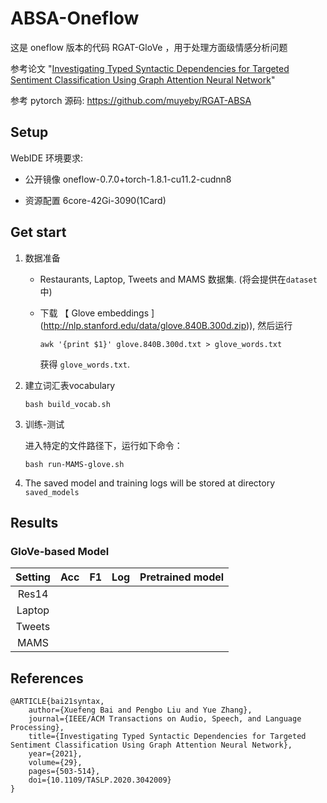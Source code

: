 # ABSA-Oneflow

这是 oneflow 版本的代码 RGAT-GloVe ，用于处理方面级情感分析问题

参考论文 "[Investigating Typed Syntactic Dependencies for Targeted Sentiment Classification Using Graph Attention Neural Network](https://arxiv.org/abs/2002.09685)"

参考 pytorch 源码: https://github.com/muyeby/RGAT-ABSA


## Setup

WebIDE 环境要求:

+ 公开镜像 oneflow-0.7.0+torch-1.8.1-cu11.2-cudnn8 

+ 资源配置 6core-42Gi-3090(1Card) 


## Get start

1. 数据准备

   + Restaurants, Laptop, Tweets and MAMS 数据集. (将会提供在`dataset`中)

   + 下载 【 Glove embeddings ](http://nlp.stanford.edu/data/glove.840B.300d.zip)), 
      然后运行

     ```
     awk '{print $1}' glove.840B.300d.txt > glove_words.txt
     ```

     获得 `glove_words.txt`.

2. 建立词汇表vocabulary

   ```
   bash build_vocab.sh
   ```

3. 训练-测试

   进入特定的文件路径下，运行如下命令：

   ``` 
   bash run-MAMS-glove.sh
   ```

4. The saved model and training logs will be stored at directory `saved_models`  



## Results

### GloVe-based Model

|Setting|  Acc  | F1  | Log | Pretrained model |
|  :----:  | :----:  |:---:|  :----:  | :----:  |
| Res14   |  |  |  |  |
| Laptop  |  |  |  |  |
| Tweets  |  |  |  |  |
| MAMS    |  |  |  |  |



## References

```
@ARTICLE{bai21syntax,  
	author={Xuefeng Bai and Pengbo Liu and Yue Zhang},  
	journal={IEEE/ACM Transactions on Audio, Speech, and Language Processing},   
	title={Investigating Typed Syntactic Dependencies for Targeted Sentiment Classification Using Graph Attention Neural Network},   
	year={2021},  
	volume={29}, 
	pages={503-514},  
	doi={10.1109/TASLP.2020.3042009}
}
```




